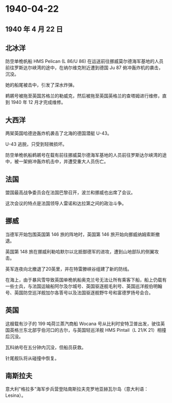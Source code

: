 # 1940-04-22

## 1940 年 4 月 22 日

## 北冰洋

防空单桅帆船 HMS Pelican (L 86/U 86)
在运送前往挪威莫尔德海军基地的人员前往罗斯达尔峡湾的途中，在纳尔维克附近遭到德国
Ju 87 俯冲轰炸机的袭击，沉没。

她的船尾被击中，引发了深水炸弹。

鹈鹕号被拖至英国苏格兰的勒威克，然后被拖至英国英格兰的查塔姆进行维修，直到
1940 年 12 月才完成维修。

## 大西洋

两架英国哈德逊轰炸机袭击了北海的德国潜艇 U-43。

U-43 逃脱，只受到轻微损坏。

防空单桅帆船鹈鹕号在载有前往挪威莫尔德海军基地的人员前往罗斯达尔峡湾的途中，被一架俯冲轰炸机击中，并遭受重大人员伤亡。

## 法国

盟国最高战争委员会在法国巴黎召开，波兰和挪威也出席了会议。

这次会议的特点是法国领导人雷诺和达拉第之间的政治斗争。

## 挪威

当德军开始包围英国第 146 旅的阵地时，英国第 146
旅开始向挪威纳姆索斯撤退。

英国第 148
旅在挪威利勒哈默尔以北抵御德军的进攻，遭到山地部队的侧翼攻击。

英军连夜向北撤退了20英里，并在特雷滕峡谷组建了新的防线。

在海上，由于暴风雪导致英国单桅帆船奥克兰号无法让所有乘客下船，船上仍载有一些士兵，与法国运输船阿尔及尔城号、英国驱逐舰毛利号、英国巡洋舰伯明翰号、英国防空巡洋舰加尔各答号以及法国驱逐舰野牛号和富德罗扬号会合。

## 英国

这艘载有沙子的 199 吨荷兰蒸汽商船 Wocana
号从比利时安特卫普出发，驶往英国英格兰东北部亨伯河口的古尔，与英国轻巡洋舰
HMS Pintail（L 21/K 21）相撞后沉没。

瓦科纳号在五分钟内沉没，但船员获救。

针尾舰队将从碰撞中恢复。

## 南斯拉夫

意大利"格拉多"海军步兵营登陆南斯拉夫克罗地亚赫瓦尔岛（意大利语：Lesina）。

